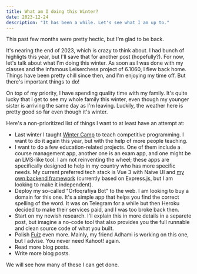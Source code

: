 ```yaml
---
title: What am I doing this Winter?
date: 2023-12-24
description: "It has been a while. Let's see what I am up to."
---
```


This past few months were pretty hectic, but I'm glad to be back.

It's nearing the end of 2023, which is crazy to think about.
I had bunch of highligts this year, but I'll save that for another post (hopefully?).
For now, let's talk about what I'm doing this winter.
As soon as I was done with my classes and the infamous Leiserchess project of 6.1060, I flew back home.
Things have been pretty chill since then, and I'm enjoying my time off.
But there's important things to do!

On top of my priority, I have spending quality time with my family.
It's quite lucky that I get to see my whole family this winter,
even though my younger sister is arriving the same day as I'm leaving.
Luckily, the weather here is pretty good so far even though it's winter.

Here's a non-prioritized list of things I want to at least have an attempt at:
- Last winter I taught [Winter Camp](https://tedbilik.github.io/kamp/) to teach competitive programming.
I want to do it again this year, but with the help of more people teaching.
- I want to do a few education-related projects. One of them include a course management app,
another one is an exam app, and one might be an LMS-like tool. I am not reinventing the wheel;
these apps are specifically designed to help in my country who has more specific needs.
My current preferred tech stack is Vue 3 with Naive UI and [my own backend framework](https://github.com/BarishNamazov/conception/) (currently based on Express.js, but I am looking to make it independent).
- Deploy my so-called "Orfoqrafiya Bot" to the web. I am looking to buy a domain for this one.
It's a simple app that helps you find the correct spelling of the word. It was on Telegram for a while but then
Heroku decided to make their services paid, and I was too broke back then.
- Start on my newish research. I'll explain this in more details in a separete post,
but imagine a no-code tool that also provides you the full runnable and clean source code of what you built.
- Polish [Fuiz](https://fuiz.us) even more. Mainly, my friend Adhami is working on this one, but I advise.
You never need Kahoot! again.
- Read more blog posts.
- Write more blog posts.

We will see how many of these I can get done.